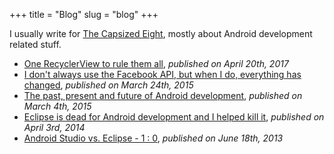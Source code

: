 +++
title = "Blog"
slug = "blog"
+++

I usually write for [The Capsized Eight](https://infinum.co/the-capsized-eight), mostly about Android development related stuff.

* [One RecyclerView to rule them all](https://infinum.co/the-capsized-eight/one-recyclerview-to-rule-them-all), _published on April 20th, 2017_
* [I don't always use the Facebook API, but when I do, everything has changed](https://infinum.co/the-capsized-eight/i-dont-always-use-the-facebook-api-but-when-i-do-everything-has-changed), _published on March 24th, 2015_
* [The past, present and future of Android development](https://infinum.co/the-capsized-eight/the-past-present-and-future-of-android-development), _published on March 4th, 2015_
* [Eclipse is dead for Android development and I helped kill it](https://infinum.co/the-capsized-eight/eclipse-is-dead-for-android-development-and-i-helped-kill-it), _published on April 3rd, 2014_
* [Android Studio vs. Eclipse - 1 : 0](https://infinum.co/the-capsized-eight/android-studio-vs-eclipse-1-0), _published on June 18th, 2013_
 